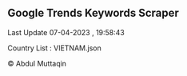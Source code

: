 

## Google Trends Keywords Scraper 
 
Last Update 07-04-2023 , 19:58:43

Country List :
VIETNAM.json



© Abdul Muttaqin 

